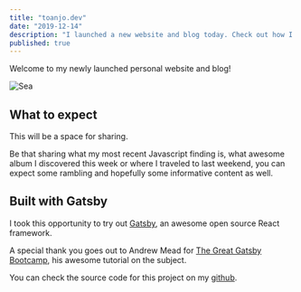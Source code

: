 ```yaml
---
title: "toanjo.dev"
date: "2019-12-14"
description: "I launched a new website and blog today. Check out how I built it and what my plans are for it."
published: true
---
```


Welcome to my newly launched personal website and blog!

![Sea](./sea.jpg)

## What to expect

This will be a space for sharing.

Be that sharing what my most recent Javascript finding is, what awesome album I discovered this week or where I traveled to last weekend, you can expect some rambling and hopefully some informative content as well.

## Built with Gatsby

I took this opportunity to try out <a href="https://gatsbyjs.org" target="_blank">Gatsby</a>, an awesome open source React framework.

A special thank you goes out to Andrew Mead for <a href="https://www.youtube.com/watch?v=8t0vNu2fCCM" target="_blank">The Great Gatsby Bootcamp</a>, his awesome tutorial on the subject.

You can check the source code for this project on my <a href="https://github.com/toanjo/toanjo.dev" target="_blank">github</a>.
